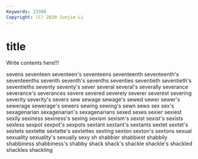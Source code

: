 ```yaml
---
Keywords: 13390
Copyright: (C) 2020 Junjie Li
---
```


# title

Write contents here!!!
 
sevens 
seventeen 
seventeen's
seventeens 
seventeenth 
seventeenth's 
seventeenths 
seventh 
seventh's 
sevenths 
seventies 
seventieth 
seventieth's
seventieths 
seventy 
seventy's 
sever 
several 
several's 
severally 
severance 
severance's 
severances
severe 
severed 
severely 
severer 
severest 
severing 
severity 
severity's 
severs 
sew
sewage 
sewage's 
sewed 
sewer 
sewer's 
sewerage 
sewerage's 
sewers 
sewing 
sewing's
sewn 
sews 
sex 
sex's 
sexagenarian 
sexagenarian's 
sexagenarians 
sexed 
sexes 
sexier
sexiest 
sexily 
sexiness 
sexiness's 
sexing 
sexism 
sexism's 
sexist 
sexist's 
sexists
sexless 
sexpot 
sexpot's 
sexpots 
sextant 
sextant's 
sextants 
sextet 
sextet's 
sextets
sextette 
sextette's 
sextettes 
sexting 
sexton 
sexton's 
sextons 
sexual 
sexuality 
sexuality's
sexually 
sexy 
sh 
shabbier 
shabbiest 
shabbily 
shabbiness 
shabbiness's 
shabby 
shack
shack's 
shackle 
shackle's 
shackled 
shackles 
shackling 
